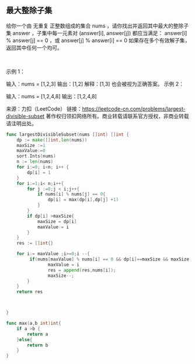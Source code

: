 ##  最大整除子集

给你一个由 无重复 正整数组成的集合 nums ，请你找出并返回其中最大的整除子集 answer ，子集中每一元素对 (answer[i], answer[j]) 都应当满足：
answer[i] % answer[j] == 0 ，或
answer[j] % answer[i] == 0
如果存在多个有效解子集，返回其中任何一个均可。

 

示例 1：

输入：nums = [1,2,3]
输出：[1,2]
解释：[1,3] 也会被视为正确答案。
示例 2：

输入：nums = [1,2,4,8]
输出：[1,2,4,8]

来源：力扣（LeetCode）
链接：https://leetcode-cn.com/problems/largest-divisible-subset
著作权归领扣网络所有。商业转载请联系官方授权，非商业转载请注明出处。


```go
func largestDivisibleSubset(nums []int) []int {
    dp := make([]int,len(nums))
    maxSize :=1
    maxValue:=0
    sort.Ints(nums)
    n := len(nums)
    for i:=0; i<n; i++ {
        dp[i] = 1
    }
    for i:=1;i< n;i++{
        for j :=0;j < i;j++{
            if nums[i] % nums[j] == 0{
                dp[i] = max(dp[i],dp[j] +1)
            }
        }
        if dp[i] >maxSize{
            maxSize = dp[i]
            maxValue = i 
        }
    }
    res := []int{}

    for i:= maxValue ;i>=0;i --{
         if(nums[maxValue] % nums[i] == 0 && dp[i]==maxSize && maxSize >= 0){
                maxValue = i
                res = append(res,nums[i]);
                maxSize--;
        }
    }
    return res



}

func max(a,b int)int{
    if a >b {
        return a
    }else{
        return b
    }
}
```
